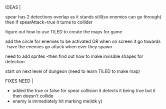 IDEAS | 

spear has 2 detections 
    overlap as it stands still(so enemies can go through)
    then if spearAttack=true it turns to collider

figure out how to use TILED to create the maps for game 


add the circle for enemies to be activated OR when on screen it go towards 
-have the enemies go attack when ever they spawn


need to add sprites
-then find out how to make invisible shapes for detection

start on next level of dungeon (need to learn TILED to make map)


FIXES NEED | 
* added the true or false for spear collision it detects it being true but it then doesn't collide
* enemy is immediately hit marking me(idk y)